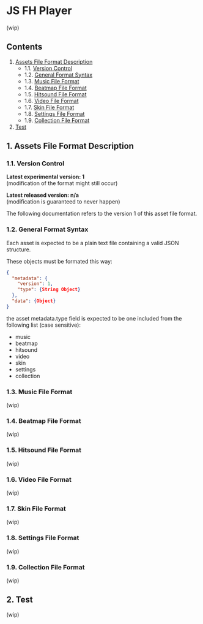 # JS FH Player

(wip)

## Contents
1. [Assets File Format Description](#1-assets-file-format-description)
   * 1.1. [Version Control](#11-version-control)
   * 1.2. [General Format Syntax](#12-general-format-syntax)
   * 1.3. [Music File Format](#13-music-file-format)
   * 1.4. [Beatmap File Format](#14-beatmap-file-format)
   * 1.5. [Hitsound File Format](#15-hitsound-file-format)
   * 1.6. [Video File Format](#16-video-file-format)
   * 1.7. [Skin File Format](#17-skin-file-format)
   * 1.8. [Settings File Format](#18-settings-file-format)
   * 1.9. [Collection File Format](#19-collection-file-format)
1. [Test](#2-test)

## 1. Assets File Format Description

### 1.1. Version Control

**Latest experimental version: 1**  
(modification of the format might still occur)

**Latest released version: n/a**  
(modification is guaranteed to never happen)

The following documentation refers to the version 1 of this asset file format.

### 1.2. General Format Syntax

Each asset is expected to be a plain text file containing a valid JSON structure.

These objects must be formated this way:

```JSON
{
  "metadata": {
    "version": 1,
    "type": {String Object}
  },
  "data": {Object}
}
```

the asset metadata.type field is expected to be one included from the following list (case sensitive):
- music
- beatmap
- hitsound
- video
- skin
- settings
- collection

### 1.3. Music File Format

(wip)

### 1.4. Beatmap File Format

(wip)

### 1.5. Hitsound File Format

(wip)

### 1.6. Video File Format

(wip)

### 1.7. Skin File Format

(wip)

### 1.8. Settings File Format

(wip)

### 1.9. Collection File Format

(wip)

## 2. Test

(wip)
